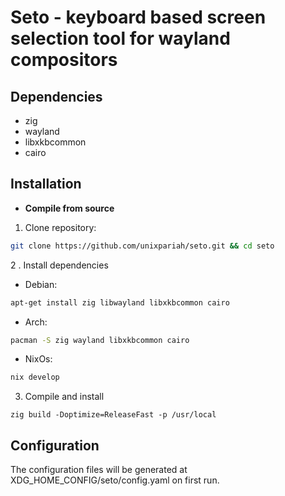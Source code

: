 # Seto - keyboard based screen selection tool for wayland compositors

## Dependencies

- zig
- wayland
- libxkbcommon
- cairo

## Installation

- **Compile from source**

1. Clone repository:

```bash
git clone https://github.com/unixpariah/seto.git && cd seto
```

2 . Install dependencies

- Debian:

```bash
apt-get install zig libwayland libxkbcommon cairo
```

- Arch:

```bash
pacman -S zig wayland libxkbcommon cairo
```

- NixOs:

```bash
nix develop
```

3. Compile and install

```zig
zig build -Doptimize=ReleaseFast -p /usr/local
```

## Configuration

The configuration files will be generated at XDG_HOME_CONFIG/seto/config.yaml on first run.
